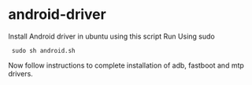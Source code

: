 # android-driver
Install Android driver in ubuntu using this script
Run Using sudo

<code> sudo sh android.sh</code>

Now follow instructions to complete installation of adb, fastboot and mtp drivers.
